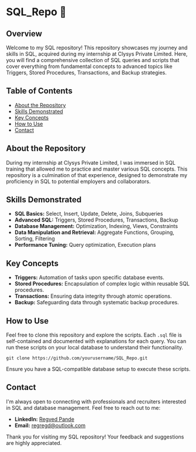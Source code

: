 # SQL_Repo 🚀

## Overview
Welcome to my SQL repository! This repository showcases my journey and skills in SQL, acquired during my internship at Clysys Private Limited. Here, you will find a comprehensive collection of SQL queries and scripts that cover everything from fundamental concepts to advanced topics like Triggers, Stored Procedures, Transactions, and Backup strategies.

## Table of Contents
- [About the Repository](#about-the-repository)
- [Skills Demonstrated](#skills-demonstrated)
- [Key Concepts](#key-concepts)
- [How to Use](#how-to-use)
- [Contact](#contact)

## About the Repository
During my internship at Clysys Private Limited, I was immersed in SQL training that allowed me to practice and master various SQL concepts. This repository is a culmination of that experience, designed to demonstrate my proficiency in SQL to potential employers and collaborators.

## Skills Demonstrated
- **SQL Basics:** Select, Insert, Update, Delete, Joins, Subqueries
- **Advanced SQL:** Triggers, Stored Procedures, Transactions, Backup
- **Database Management:** Optimization, Indexing, Views, Constraints
- **Data Manipulation and Retrieval:** Aggregate Functions, Grouping, Sorting, Filtering
- **Performance Tuning:** Query optimization, Execution plans

## Key Concepts
- **Triggers:** Automation of tasks upon specific database events.
- **Stored Procedures:** Encapsulation of complex logic within reusable SQL procedures.
- **Transactions:** Ensuring data integrity through atomic operations.
- **Backup:** Safeguarding data through systematic backup procedures.

## How to Use
Feel free to clone this repository and explore the scripts. Each `.sql` file is self-contained and documented with explanations for each query. You can run these scripts on your local database to understand their functionality.

```
git clone https://github.com/yourusername/SQL_Repo.git
```

Ensure you have a SQL-compatible database setup to execute these scripts.

## Contact
I'm always open to connecting with professionals and recruiters interested in SQL and database management. Feel free to reach out to me:

- **LinkedIn:** [Regved Pande](www.linkedin.com/in/regved-pande-740a632b5)
- **Email:** regregd@outlook.com

Thank you for visiting my SQL repository! Your feedback and suggestions are highly appreciated.
